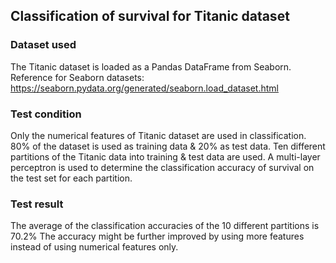 ## Classification of survival for Titanic dataset

### Dataset used
The Titanic dataset is loaded as a Pandas DataFrame from Seaborn. 
Reference for Seaborn datasets:
https://seaborn.pydata.org/generated/seaborn.load_dataset.html

### Test condition
Only the numerical features of Titanic dataset are used in classification.
80% of the dataset is used as training data & 20% as test data.
Ten different partitions of the Titanic data into training & test data are used.
A multi-layer perceptron is used to determine the classification accuracy of survival on the 
test set for each partition.

### Test result
The average of the classification accuracies of the 10 different partitions is 70.2%
The accuracy might be further improved by using more features instead of using numerical features 
only. 
  
  
